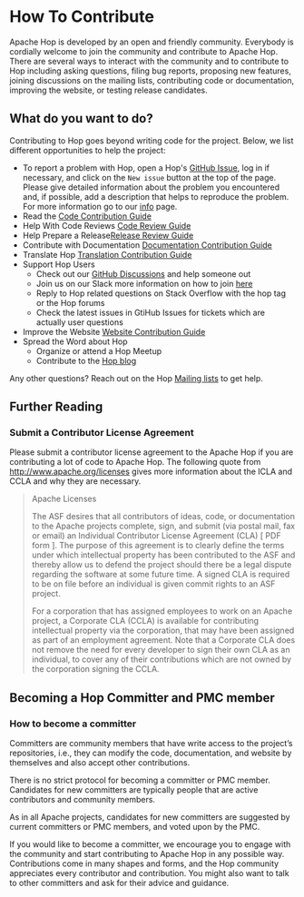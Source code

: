 <!--
/*
 * Licensed to the Apache Software Foundation (ASF) under one or more
 * contributor license agreements.  See the NOTICE file distributed with
 * this work for additional information regarding copyright ownership.
 * The ASF licenses this file to You under the Apache License, Version 2.0
 * (the "License"); you may not use this file except in compliance with
 * the License.  You may obtain a copy of the License at
 *
 *      http://www.apache.org/licenses/LICENSE-2.0
 *
 * Unless required by applicable law or agreed to in writing, software
 * distributed under the License is distributed on an "AS IS" BASIS,
 * WITHOUT WARRANTIES OR CONDITIONS OF ANY KIND, either express or implied.
 * See the License for the specific language governing permissions and
 * limitations under the License.
 */
-->
# How To Contribute

Apache Hop is developed by an open and friendly community. Everybody is cordially welcome to join the community and contribute to Apache Hop. There are several ways to interact with the community and to contribute to Hop including asking questions, filing bug reports, proposing new features, joining discussions on the mailing lists, contributing code or documentation, improving the website, or testing release candidates.

## What do you want to do?
Contributing to Hop goes beyond writing code for the project. Below, we list different opportunities to help the project:

* To report a problem with Hop, open a Hop's [GitHub Issue](https://github.com/apache/hop/issues), log in if necessary, and click on the `New issue` button at the top of the page.
Please give detailed information about the problem you encountered and, if possible, add a description that helps to reproduce the problem. For more information go to our [info](https://hop.apache.org/community/contribution-guides/github-guide/) page. 
* Read the [Code Contribution Guide](https://hop.apache.org/community/contribution-guides/code-contribution-guide/)
* Help With Code Reviews [Code Review Guide](https://hop.apache.org/community/contribution-guides/code-review-guide/)
* Help Prepare a Release[Release Review Guide](https://hop.apache.org/community/contribution-guides/release-contribution-guide/)
* Contribute with Documentation [Documentation Contribution Guide](https://hop.apache.org/community/contribution-guides/documentation-contribution-guide/)
* Translate Hop [Translation Contribution Guide](https://hop.apache.org/community/contribution-guides/translation-contribution-guide/)
* Support Hop Users
  * Check out our [GitHub Discussions](https://github.com/apache/hop/discussions) and help someone out
  * Join us on our Slack more information on how to join [here](https://hop.apache.org/community/tools/)
  * Reply to Hop related questions on Stack Overflow with the hop tag or the Hop forums
  * Check the latest issues in GtiHub Issues for tickets which are actually user questions
* Improve the Website [Website Contribution Guide](https://hop.apache.org/community/contribution-guides/website-contribution-guide/)
* Spread the Word about Hop
  * Organize or attend a Hop Meetup
  * Contribute to the [Hop blog](https://hop.apache.org/blog/)


Any other questions? Reach out on the Hop [Mailing lists](https://hop.apache.org/community/mailing-list/) to get help.

## Further Reading
### Submit a Contributor License Agreement
Please submit a contributor license agreement to the Apache Hop if you are contributing a lot of code to Apache Hop. The following quote from http://www.apache.org/licenses gives more information about the ICLA and CCLA and why they are necessary.

>Apache Licenses
> 
>The ASF desires that all contributors of ideas, code, or documentation to the Apache projects complete, sign, and submit (via postal mail, fax or email) an Individual Contributor License Agreement (CLA) [ PDF form ]. The purpose of this agreement is to clearly define the terms under which intellectual property has been contributed to the ASF and thereby allow us to defend the project should there be a legal dispute regarding the software at some future time. A signed CLA is required to be on file before an individual is given commit rights to an ASF project.
>
>For a corporation that has assigned employees to work on an Apache project, a Corporate CLA (CCLA) is available for contributing intellectual property via the corporation, that may have been assigned as part of an employment agreement. Note that a Corporate CLA does not remove the need for every developer to sign their own CLA as an individual, to cover any of their contributions which are not owned by the corporation signing the CCLA.

## Becoming a Hop Committer and PMC member
### How to become a committer

Committers are community members that have write access to the project’s repositories, i.e., they can modify the code, documentation, and website by themselves and also accept other contributions.

There is no strict protocol for becoming a committer or PMC member. Candidates for new committers are typically people that are active contributors and community members.

As in all Apache projects, candidates for new committers are suggested by current committers or PMC members, and voted upon by the PMC.

If you would like to become a committer, we encourage you to engage with the community and start contributing to Apache Hop in any possible way. Contributions come in many shapes and forms, and the Hop community appreciates every contributor and contribution. You might also want to talk to other committers and ask for their advice and guidance.
